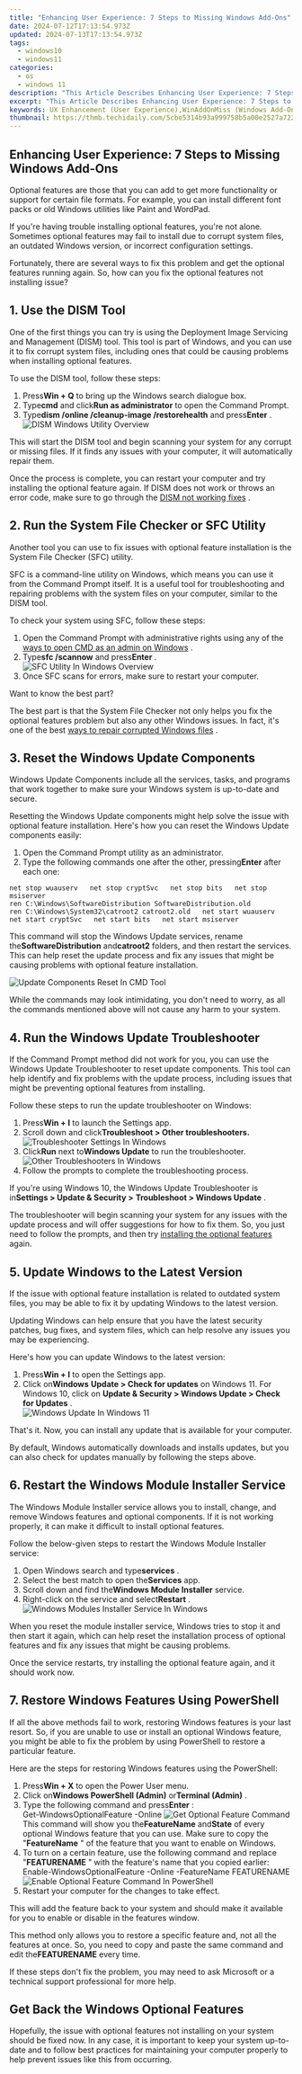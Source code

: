 ```yaml
---
title: "Enhancing User Experience: 7 Steps to Missing Windows Add-Ons"
date: 2024-07-12T17:13:54.973Z
updated: 2024-07-13T17:13:54.973Z
tags:
  - windows10
  - windows11
categories:
  - os
  - windows 11
description: "This Article Describes Enhancing User Experience: 7 Steps to Missing Windows Add-Ons"
excerpt: "This Article Describes Enhancing User Experience: 7 Steps to Missing Windows Add-Ons"
keywords: UX Enhancement (User Experience),WinAddOnMiss (Windows Add-Ons),OptimizeUX7Steps,NoWinOdusers,MissingOwners (Users of Missing Windows Add-Ons),StepsToImprove,UXBestPractices
thumbnail: https://thmb.techidaily.com/5cbe5314b93a999758b5a00e2527a722031ccfee99834737192b083e09532191.jpg
---
```


## Enhancing User Experience: 7 Steps to Missing Windows Add-Ons

 Optional features are those that you can add to get more functionality or support for certain file formats. For example, you can install different font packs or old Windows utilities like Paint and WordPad.

 If you're having trouble installing optional features, you're not alone. Sometimes optional features may fail to install due to corrupt system files, an outdated Windows version, or incorrect configuration settings.

 Fortunately, there are several ways to fix this problem and get the optional features running again. So, how can you fix the optional features not installing issue?

## 1\. Use the DISM Tool

 One of the first things you can try is using the Deployment Image Servicing and Management (DISM) tool. This tool is part of Windows, and you can use it to fix corrupt system files, including ones that could be causing problems when installing optional features.

To use the DISM tool, follow these steps:

1. Press**Win + Q** to bring up the Windows search dialogue box.
2. Type**cmd** and click**Run as administrator** to open the Command Prompt.
3. Type**dism /online /cleanup-image /restorehealth** and press**Enter** .  
![DISM Windows Utility Overview](https://static1.makeuseofimages.com/wordpress/wp-content/uploads/2022/12/dism-windows-utility.jpg)

 This will start the DISM tool and begin scanning your system for any corrupt or missing files. If it finds any issues with your computer, it will automatically repair them.

 Once the process is complete, you can restart your computer and try installing the optional feature again. If DISM does not work or throws an error code, make sure to go through the [DISM not working fixes](https://www.makeuseof.com/windows-11-dism-error-2-fix/) .

## 2\. Run the System File Checker or SFC Utility

 Another tool you can use to fix issues with optional feature installation is the System File Checker (SFC) utility.

 SFC is a command-line utility on Windows, which means you can use it from the Command Prompt itself. It is a useful tool for troubleshooting and repairing problems with the system files on your computer, similar to the DISM tool.

To check your system using SFC, follow these steps:

1. Open the Command Prompt with administrative rights using any of the [ways to open CMD as an admin on Windows](https://www.makeuseof.com/windows-run-command-prompt-admin/) .
2. Type**sfc /scannow** and press**Enter** .  
![SFC Utility In Windows Overview](https://static1.makeuseofimages.com/wordpress/wp-content/uploads/2022/12/sfc-utility-in-windows.jpg)
3. Once SFC scans for errors, make sure to restart your computer.

Want to know the best part?

 The best part is that the System File Checker not only helps you fix the optional features problem but also any other Windows issues. In fact, it's one of the best [ways to repair corrupted Windows files](https://www.makeuseof.com/windows-built-in-repair-tools/) .

## 3\. Reset the Windows Update Components

 Windows Update Components include all the services, tasks, and programs that work together to make sure your Windows system is up-to-date and secure.

 Resetting the Windows Update components might help solve the issue with optional feature installation. Here's how you can reset the Windows Update components easily:

1. Open the Command Prompt utility as an administrator.
2. Type the following commands one after the other, pressing**Enter** after each one:

`net stop wuauserv  
net stop cryptSvc  
net stop bits  
net stop msiserver  
ren C:\Windows\SoftwareDistribution SoftwareDistribution.old  
ren C:\Windows\System32\catroot2 catroot2.old  
net start wuauserv  
net start cryptSvc  
net start bits  
net start msiserver`

 This command will stop the Windows Update services, rename the**SoftwareDistribution** and**catroot2** folders, and then restart the services. This can help reset the update process and fix any issues that might be causing problems with optional feature installation.

![Update Components Reset In CMD Tool](https://static1.makeuseofimages.com/wordpress/wp-content/uploads/2022/12/update-components-reset-in-cmd.jpg)

 While the commands may look intimidating, you don't need to worry, as all the commands mentioned above will not cause any harm to your system.​​​​

## 4\. Run the Windows Update Troubleshooter

 If the Command Prompt method did not work for you, you can use the Windows Update Troubleshooter to reset update components. This tool can help identify and fix problems with the update process, including issues that might be preventing optional features from installing.

Follow these steps to run the update troubleshooter on Windows:

1. Press**Win + I** to launch the Settings app.
2. Scroll down and click**Troubleshoot > Other troubleshooters.**  
![Troubleshooter Settings In Windows](https://static1.makeuseofimages.com/wordpress/wp-content/uploads/2022/12/troubleshooter-settings-in-windows.jpg)
3. Click**Run** next to**Windows Update** to run the troubleshooter.  
![Other Troubleshooters In Windows](https://static1.makeuseofimages.com/wordpress/wp-content/uploads/2022/12/other-troubleshooters-in-windows.jpg)
4. Follow the prompts to complete the troubleshooting process.

 If you're using Windows 10, the Windows Update Troubleshooter is in**Settings > Update & Security >** **Troubleshoot > Windows Update** .

 The troubleshooter will begin scanning your system for any issues with the update process and will offer suggestions for how to fix them. So, you just need to follow the prompts, and then try [installing the optional features](https://www.makeuseof.com/how-to-add-remove-optional-features-windows-11/) again.

## 5\. Update Windows to the Latest Version

 If the issue with optional feature installation is related to outdated system files, you may be able to fix it by updating Windows to the latest version.

 Updating Windows can help ensure that you have the latest security patches, bug fixes, and system files, which can help resolve any issues you may be experiencing.

Here's how you can update Windows to the latest version:

1. Press**Win + I** to open the Settings app.
2. Click on**Windows** **Update > Check for updates** on Windows 11\. For Windows 10, click on **Update & Security > Windows Update > Check for Updates** .  
![Windows Update In Windows 11](https://static1.makeuseofimages.com/wordpress/wp-content/uploads/2022/12/windows-update-in-windows-11.jpg)

 That's it. Now, you can install any update that is available for your computer.

 By default, Windows automatically downloads and installs updates, but you can also check for updates manually by following the steps above.

## 6\. Restart the Windows Module Installer Service

 The Windows Module Installer service allows you to install, change, and remove Windows features and optional components. If it is not working properly, it can make it difficult to install optional features.

 Follow the below-given steps to restart the Windows Module Installer service:

1. Open Windows search and type**services** .
2. Select the best match to open the**Services** app.
3. Scroll down and find the**Windows Module Installer** service.
4. Right-click on the service and select**Restart** .  
![Windows Modules Installer Service In Windows](https://static1.makeuseofimages.com/wordpress/wp-content/uploads/2022/12/windows-modules-installer-service.jpg)

 When you reset the module installer service, Windows tries to stop it and then start it again, which can help reset the installation process of optional features and fix any issues that might be causing problems.

 Once the service restarts, try installing the optional feature again, and it should work now.

## 7\. Restore Windows Features Using PowerShell

 If all the above methods fail to work, restoring Windows features is your last resort. So, if you are unable to use or install an optional Windows feature, you might be able to fix the problem by using PowerShell to restore a particular feature.

 Here are the steps for restoring Windows features using the PowerShell:

1. Press**Win + X** to open the Power User menu.
2. Click on**Windows PowerShell (Admin)** or**Terminal (Admin)** .
3. Type the following command and press**Enter** :  
Get-WindowsOptionalFeature -Online ![Get Optional Feature Command](https://static1.makeuseofimages.com/wordpress/wp-content/uploads/2022/12/get-optional-feature-command.jpg)  
 This command will show you the**FeatureName** and**State** of every optional Windows feature that you can use. Make sure to copy the "**FeatureName** " of the feature that you want to enable on Windows.
4. To turn on a certain feature, use the following command and replace "**FEATURENAME** " with the feature's name that you copied earlier:  
Enable-WindowsOptionalFeature -Online -FeatureName FEATURENAME ![Enable Optional Feature Command In PowerShell](https://static1.makeuseofimages.com/wordpress/wp-content/uploads/2022/12/optional-feature-in-powershell.jpg)
5. Restart your computer for the changes to take effect.

 This will add the feature back to your system and should make it available for you to enable or disable in the features window.

 This method only allows you to restore a specific feature and, not all the features at once. So, you need to copy and paste the same command and edit the**FEATURENAME** every time.

 If these steps don't fix the problem, you may need to ask Microsoft or a technical support professional for more help.

## Get Back the Windows Optional Features

 Hopefully, the issue with optional features not installing on your system should be fixed now. In any case, it is important to keep your system up-to-date and to follow best practices for maintaining your computer properly to help prevent issues like this from occurring.


<ins class="adsbygoogle"
     style="display:block"
     data-ad-format="autorelaxed"
     data-ad-client="ca-pub-7571918770474297"
     data-ad-slot="1223367746"></ins>



<ins class="adsbygoogle"
     style="display:block"
     data-ad-client="ca-pub-7571918770474297"
     data-ad-slot="8358498916"
     data-ad-format="auto"
     data-full-width-responsive="true"></ins>





